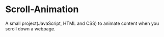 # Scroll-Animation

A small project(JavaScript, HTML and CSS) to animate content when you scroll down a webpage.
